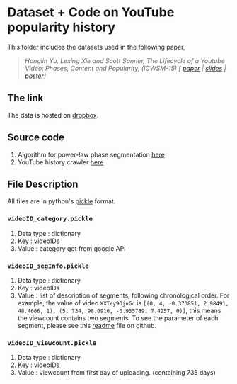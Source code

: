 # Dataset + Code on YouTube popularity history

This folder includes the datasets used in the following paper,
> *Honglin Yu, Lexing Xie and Scott Sanner, The Lifecycle of a Youtube Video: Phases, Content and Popularity, (ICWSM-15) \[ [paper](http://users.cecs.anu.edu.au/~xlx/papers/icwsm15-phase.pdf) | [slides](http://users.cecs.anu.edu.au/~xlx/papers/icwsm15-slides.pdf) | [poster](http://users.cecs.anu.edu.au/~xlx/papers/icwsm15-poster.pdf)\]*

## The link
  The data is hosted on [dropbox](https://www.dropbox.com/s/4af3646w8omhago/data_released.tar.bz2?dl=0).

## Source code
1. Algorithm for power-law phase segmentation [here](https://github.com/yuhonglin/segfit)
2. YouTube history crawler [here](https://github.com/yuhonglin/YTCrawl)

## File Description
All files are in python's [pickle](https://docs.python.org/2/library/pickle.html) format.

### ```videoID_category.pickle```
   1. Data type : dictionary
   2. Key : videoIDs
   3. Value : category got from google API

### ```videoID_segInfo.pickle```
   1. Data type : dictionary
   2. Key : videoIDs
   3. Value : list of description of segments, following chronological order. For example, the value of video ```XXTey9OjuGc``` is ```[(0, 4, -0.373851, 2.98491, 48.4606, 1), (5, 734, 98.0916, -0.955789, 7.4257, 0)]```, this means the viewcount contains two segments. To see the parameter of each segment, please see this [readme](https://github.com/yuhonglin/segfit/blob/master/README.md) file on github.

### ```videoID_viewcount.pickle```
   1. Data type : dictionary
   2. Key : videoIDs
   3. Value : viewcount from first day of uploading. (containing 735 days)
